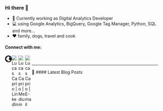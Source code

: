 ### Hi there 👋

- :round_pushpin: Currently working as Digital Analytics Developer
- :computer: using Google Analytics, BigQuery, Google Tag Manager, Python, SQL and more...
- :heart: family, dogs, travel and cook

#### Connect with me:

[<img align="left" alt="Lucas Caprio | Website" width="22px" src="https://raw.githubusercontent.com/iconic/open-iconic/master/svg/globe.svg" />][website]
[<img align="left" alt="Lucas Caprio | LinkedIn" width="22px" src="https://cdn.jsdelivr.net/npm/simple-icons@v3/icons/linkedin.svg" />][linkedin]
[<img align="left" alt="Lucas Caprio | Medium" width="22px" src="https://cdn.jsdelivr.net/npm/simple-icons@v3/icons/medium.svg" />][medium]
[<img align="left" alt="Lucas Caprio | E-mail" width="22px" src="https://cdn.jsdelivr.net/npm/simple-icons@v3/icons/gmail.svg" />][gmail]

<br />

---

📕 #### Latest Blog Posts
<!-- BLOG-POST-LIST:START -->
<!-- BLOG-POST-LIST:END -->

[website]: http://lucascaprio.com
[linkedin]: https://www.linkedin.com/in/lucascaprio/
[medium]: https://medium.com/@lucascaprio
[gmail]: mailto:lucasfernandescaprio@gmail.com